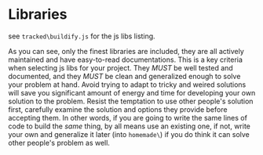 Libraries
=========
see `tracked\buildify.js` for the js libs listing.

As you can see, only the finest libraries are included, they are all actively maintained and have easy-to-read documentations. This is a key criteria when selecting js libs for your project. They *MUST* be well tested and documented, and they *MUST* be clean and generalized enough to solve your problem at hand. Avoid trying to adapt to tricky and weired solutions will save you significant amount of energy and time for developing your own solution to the problem. Resist the temptation to use other people's solution first, carefully examine the solution and options they provide before accepting them. In other words, if you are going to write the same lines of code to build the *same* thing, by all means use an existing one, if not, write your own and generalize it later (into `homemade\`) if you do think it can solve other people's problem as well.